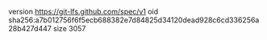 version https://git-lfs.github.com/spec/v1
oid sha256:a7b012756f6f5ecb688382e7d84825d34120dead928c6cd336256a28b427d447
size 3057
